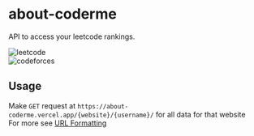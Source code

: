 # about-coderme

API to access your leetcode rankings.  

![leetcode](https://img.shields.io/badge/leetcode-success%20rate:%20100-brightgreen)  
![codeforces](https://img.shields.io/badge/codeforces-success%20rate:%20100-brightgreen)  

## Usage

Make `GET` request at `https://about-coderme.vercel.app/{website}/{username}/` for all data for that website  
For more see [URL Formatting](docs/endpoints.md)  
